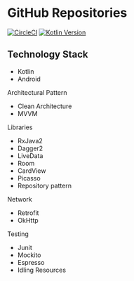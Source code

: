 # GitHub Repositories

[![CircleCI](https://circleci.com/gh/HamidQureshi/workflows/Repositories/tree/master.svg?style=svg)](https://circleci.com/gh/HamidQureshi/workflows/Repositories/tree/master)
[![Kotlin Version](https://img.shields.io/badge/kotlin-1.3.31-blue.svg)](http://kotlinlang.org/)

## Technology Stack
* Kotlin
* Android

Architectural Pattern
* Clean Architecture
* MVVM

Libraries
* RxJava2
* Dagger2
* LiveData
* Room
* CardView
* Picasso
* Repository pattern

Network
* Retrofit
* OkHttp

Testing
* Junit
* Mockito
* Espresso
* Idling Resources

